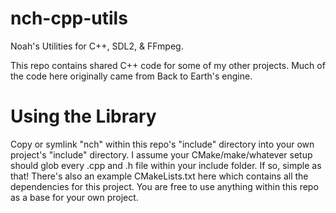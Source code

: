 # nch-cpp-utils
Noah's Utilities for C++, SDL2, & FFmpeg.

This repo contains shared C++ code for some of my other projects. Much of the code here originally came from Back to Earth's engine.

# Using the Library
Copy or symlink "nch" within this repo's "include" directory into your own project's "include" directory. I assume your CMake/make/whatever setup should glob every .cpp and .h file within your include folder. If so, simple as that! There's also an example CMakeLists.txt here which contains all the dependencies for this project. You are free to use anything within this repo as a base for your own project.
